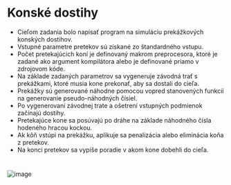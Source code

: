 # Konské dostihy

- Cieľom zadania bolo napísať program na simuláciu prekážkových konských dostihov. 
- Vstupné parametre pretekov sú získané zo štandardného vstupu. 
- Počet pretekajúcich koní je definovaný makrom preprocesora, ktoré je zadané ako argument kompilátora alebo je definované priamo v zdrojovom kóde. 
- Na základe zadaných parametrov sa vygeneruje závodná trať s prekážkami, ktoré musia kone prekonať, aby sa dostali do cieľa. 
- Prekážky sú generované náhodne pomocou vopred stanovených funkcií na generovanie pseudo-náhodných čísiel. 
- Po vygenerovaní závodnej trate a ošetrení vstupných podmienok začínajú dostihy. 
- Pretekajúce kone sa posúvajú po dráhe na základe náhodného čísla hodeného hracou kockou. 
- Ak kôň vstúpi na prekážku, aplikuje sa penalizácia alebo eliminácia koňa z pretekov. 
- Na konci pretekov sa vypíše poradie v akom kone dobehli do cieľa.
#

![image](https://github.com/SimonCanecky/Konske-dostihy/assets/71691945/61e1f291-8338-4259-b079-4260158f7de4)
